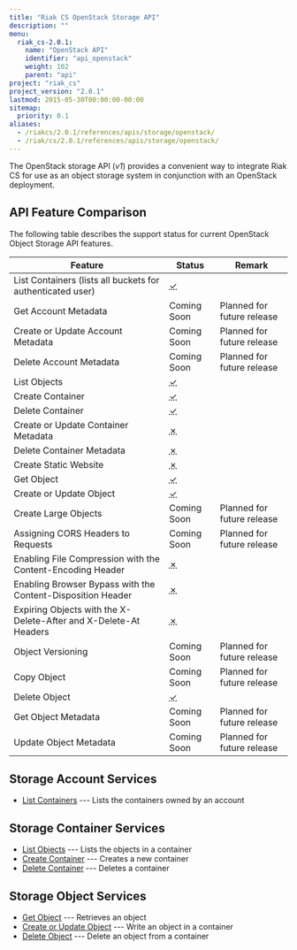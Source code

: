 ```yaml
---
title: "Riak CS OpenStack Storage API"
description: ""
menu:
  riak_cs-2.0.1:
    name: "OpenStack API"
    identifier: "api_openstack"
    weight: 102
    parent: "api"
project: "riak_cs"
project_version: "2.0.1"
lastmod: 2015-05-30T00:00:00-00:00
sitemap:
  priority: 0.1
aliases:
  - /riakcs/2.0.1/references/apis/storage/openstack/
  - /riak/cs/2.0.1/references/apis/storage/openstack/
---
```


The OpenStack storage API (*v1*) provides a convenient way to integrate Riak CS for use as an object storage system in conjunction with an OpenStack deployment.

## API Feature Comparison

The following table describes the support status for current OpenStack Object Storage API features.

Feature | Status | Remark
--------|--------|--------
List Containers (lists all buckets for authenticated user) | <abbr title="Supported" class="supported">✓</abbr> | |
Get Account Metadata | Coming Soon | Planned for future release |
Create or Update Account Metadata | Coming Soon | Planned for future release |
Delete Account Metadata | Coming Soon | Planned for future release |
List Objects | <abbr title="Supported" class="supported">✓</abbr> | |
Create Container | <abbr title="Supported" class="supported">✓</abbr> | |
Delete Container | <abbr title="Supported" class="supported">✓</abbr> | |
Create or Update Container Metadata | <abbr title="Unsupported" class="unsupported">✗</abbr> | |
Delete Container Metadata | <abbr title="Unsupported" class="unsupported">✗</abbr> | |
Create Static Website | <abbr title="Unsupported" class="unsupported">✗</abbr> | |
Get Object | <abbr title="Supported" class="supported">✓</abbr> | |
Create or Update Object | <abbr title="Supported" class="supported">✓</abbr> | |
Create Large Objects | Coming Soon | Planned for future release |
Assigning CORS Headers to Requests | Coming Soon | Planned for future release |
Enabling File Compression with the Content-Encoding Header | <abbr title="Unsupported" class="unsupported">✗</abbr> | |
Enabling Browser Bypass with the Content-Disposition Header | <abbr title="Unsupported" class="unsupported">✗</abbr> | |
Expiring Objects with the X-Delete-After and X-Delete-At Headers | <abbr title="Unsupported" class="unsupported">✗</abbr> | |
Object Versioning | Coming Soon | Planned for future release |
Copy Object | Coming Soon | Planned for future release |
Delete Object | <abbr title="Supported" class="supported">✓</abbr> | |
Get Object Metadata | Coming Soon | Planned for future release |
Update Object Metadata | Coming Soon | Planned for future release |

## Storage Account Services

* [List Containers]({{<baseurl>}}riak/cs/2.0.1/references/apis/storage/openstack/list-containers) --- Lists the containers owned by an account

## Storage Container Services

* [List Objects]({{<baseurl>}}riak/cs/2.0.1/references/apis/storage/openstack/list-objects) --- Lists the objects in a container
* [Create Container]({{<baseurl>}}riak/cs/2.0.1/references/apis/storage/openstack/create-container) --- Creates a new container
* [Delete Container]({{<baseurl>}}riak/cs/2.0.1/references/apis/storage/openstack/delete-container) --- Deletes a container

## Storage Object Services

* [Get Object]({{<baseurl>}}riak/cs/2.0.1/references/apis/storage/openstack/get-object) --- Retrieves an object
* [Create or Update Object]({{<baseurl>}}riak/cs/2.0.1/references/apis/storage/openstack/create-object) --- Write an object in a container
* [Delete Object]({{<baseurl>}}riak/cs/2.0.1/references/apis/storage/openstack/delete-object) --- Delete an object from a container
